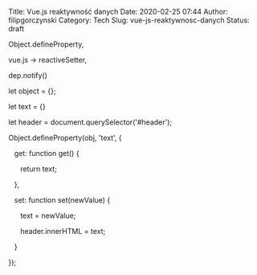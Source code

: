 Title: Vue.js reaktywność danych
Date: 2020-02-25 07:44
Author: filipgorczynski
Category: Tech
Slug: vue-js-reaktywnosc-danych
Status: draft

Object.defineProperty,

vue.js -\> reactiveSetter,

<div>

<div>

dep.notify()

</div>

<div>

let object = {};

</div>

<div>

let text = {}

</div>

<div>

let header = document.querySelector('\#header');

</div>

</div>

<div>

Object.defineProperty(obj, 'text', {

</div>

<div>

   get: function get() {

</div>

<div>

      return text;

</div>

<div>

   },

</div>

<div>

   set: function set(newValue) {

</div>

<div>

      text = newValue;

</div>

<div>

      header.innerHTML = text;

</div>

<div>

   }

</div>

<div>

});

</div>

<div>

</div>
